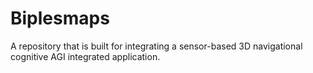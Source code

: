 # Biplesmaps
A repository that is built for integrating a sensor-based 3D navigational cognitive AGI integrated application.
